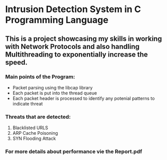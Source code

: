# Intrusion Detection System in C Programming Language

## This is a project showcasing my skills in working with **Network Protocols** and also handling **Multithreading** to exponentially increase the speed.

### Main points of the Program:
- Packet parsing using the libcap library
- Each packet is put into the thread queue
- Each packet header is processed to identify any potenial patterns to indicate threat

### Threats that are detected:
1. Blacklisted URLS
2. ARP Cache Poisoning
3. SYN Flooding Attack

### For more details about performance vie the Report.pdf

